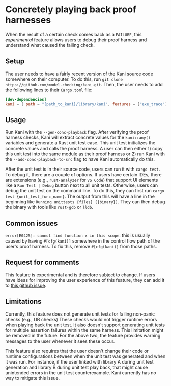 # Concretely playing back proof harnesses

When the result of a certain check comes back as a `FAILURE`,
this _experimental_ feature allows users to debug their proof harness and understand what
caused the failing check.

## Setup

The user needs to have a fairly recent version of the Kani source code somewhere on their computer.
To do this, run `git clone https://github.com/model-checking/kani.git`.
Then, the user needs to add the following lines to their `Cargo.toml` file:
```toml
[dev-dependencies]
kani = { path = "{path_to_kani}/library/kani", features = ["exe_trace"] }
```

## Usage

Run Kani with the `--gen-conc-playback` flag.
After verifying the proof harness checks, Kani will extract concrete values for the `kani::any()` variables
and generate a Rust unit test case.
This unit test initializes the concrete values and calls the proof harness.
A user can then either 1) copy this unit test into the same module as their proof harness or
2) run Kani with the `--add-conc-playback-to-src` flag to have Kani automatically do this.

After the unit test is in their source code, users can run it with `cargo test`.
To debug it, there are a couple of options.
If users have certain IDEs, there are extensions (e.g., `rust-analyzer` for `VS Code`)
that support UI elements like a `Run Test | Debug` button next to all unit tests.
Otherwise, users can debug the unit test on the command line.
To do this, they can first run `cargo test {unit_test_func_name}`.
The output from this will have a line in the beginning like `Running unittests {files} ({binary})`.
They can then debug the binary with tools like `rust-gdb` or `lldb`.

## Common issues

`error[E0425]: cannot find function x in this scope`:
this is usually caused by having `#[cfg(kani)]` somewhere in the control flow path of the user's proof harness.
To fix this, remove `#[cfg(kani)]` from those paths.

## Request for comments

This feature is experimental and is therefore subject to change.
If users have ideas for improving the user experience of this feature,
they can add it to [this github issue](https://github.com/model-checking/kani/issues/1536).

## Limitations 

Currently, this feature does not generate unit tests for failing non-panic checks (e.g., UB checks)
These checks would not trigger runtime errors when playing back the unit test.
It also doesn't support generating unit tests for multiple assertion failures within the same harness.
This limitation might be removed in the future.
For the above two, the feature provides warning messages to the user whenever it sees these occur.

This feature also requires that the user doesn't change their code or runtime configurations between when the unit test
was generated and when it was run.
For instance, if the user linked with library A during unit test generation and library B during unit test play back,
that might cause unintended errors in the unit test counterexample.
Kani currently has no way to mitigate this issue.
